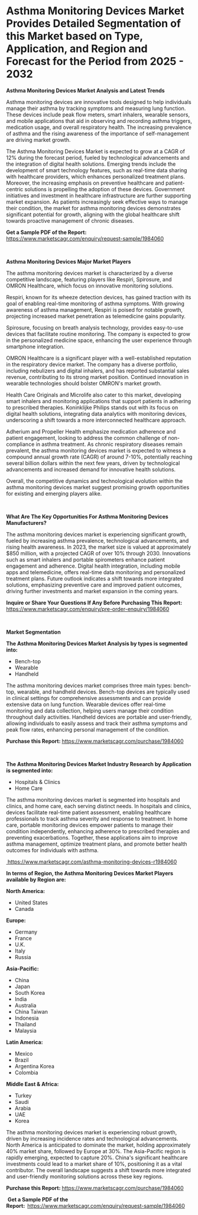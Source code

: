 <p><h1>Asthma Monitoring Devices Market Provides Detailed Segmentation of this Market based on Type, Application, and Region and Forecast for the Period from 2025 - 2032</h1></p><p><strong>Asthma Monitoring Devices Market Analysis and Latest Trends</strong></p>
<p><p>Asthma monitoring devices are innovative tools designed to help individuals manage their asthma by tracking symptoms and measuring lung function. These devices include peak flow meters, smart inhalers, wearable sensors, and mobile applications that aid in observing and recording asthma triggers, medication usage, and overall respiratory health. The increasing prevalence of asthma and the rising awareness of the importance of self-management are driving market growth.</p><p>The Asthma Monitoring Devices Market is expected to grow at a CAGR of 12% during the forecast period, fueled by technological advancements and the integration of digital health solutions. Emerging trends include the development of smart technology features, such as real-time data sharing with healthcare providers, which enhances personalized treatment plans. Moreover, the increasing emphasis on preventive healthcare and patient-centric solutions is propelling the adoption of these devices. Government initiatives and investment in healthcare infrastructure are further supporting market expansion. As patients increasingly seek effective ways to manage their condition, the market for asthma monitoring devices demonstrates significant potential for growth, aligning with the global healthcare shift towards proactive management of chronic diseases.</p></p>
<p><strong>Get a Sample PDF of the Report:&nbsp;</strong> <a href="https://www.marketscagr.com/enquiry/request-sample/1984060?utm_campaign=2467&utm_medium=2&utm_source=Github&utm_content=ia&utm_term=13042025&utm_id=asthma-monitoring-devices">https://www.marketscagr.com/enquiry/request-sample/1984060</a></p>
<p>&nbsp;</p>
<p><strong>Asthma Monitoring Devices Major Market Players</strong></p>
<p><p>The asthma monitoring devices market is characterized by a diverse competitive landscape, featuring players like Respiri, Spirosure, and OMRON Healthcare, which focus on innovative monitoring solutions. </p><p>Respiri, known for its wheeze detection devices, has gained traction with its goal of enabling real-time monitoring of asthma symptoms. With growing awareness of asthma management, Respiri is poised for notable growth, projecting increased market penetration as telemedicine gains popularity.</p><p>Spirosure, focusing on breath analysis technology, provides easy-to-use devices that facilitate routine monitoring. The company is expected to grow in the personalized medicine space, enhancing the user experience through smartphone integration. </p><p>OMRON Healthcare is a significant player with a well-established reputation in the respiratory device market. The company has a diverse portfolio, including nebulizers and digital inhalers, and has reported substantial sales revenue, contributing to its strong market position. Continued innovation in wearable technologies should bolster OMRON's market growth.</p><p>Health Care Originals and Microlife also cater to this market, developing smart inhalers and monitoring applications that support patients in adhering to prescribed therapies. Koninklijke Philips stands out with its focus on digital health solutions, integrating data analytics with monitoring devices, underscoring a shift towards a more interconnected healthcare approach.</p><p>Adherium and Propeller Health emphasize medication adherence and patient engagement, looking to address the common challenge of non-compliance in asthma treatment. As chronic respiratory diseases remain prevalent, the asthma monitoring devices market is expected to witness a compound annual growth rate (CAGR) of around 7-10%, potentially reaching several billion dollars within the next few years, driven by technological advancements and increased demand for innovative health solutions. </p><p>Overall, the competitive dynamics and technological evolution within the asthma monitoring devices market suggest promising growth opportunities for existing and emerging players alike.</p></p>
<p>&nbsp;</p>
<p><strong>What Are The Key Opportunities For Asthma Monitoring Devices Manufacturers?</strong></p>
<p><p>The asthma monitoring devices market is experiencing significant growth, fueled by increasing asthma prevalence, technological advancements, and rising health awareness. In 2023, the market size is valued at approximately $850 million, with a projected CAGR of over 10% through 2030. Innovations such as smart inhalers and portable spirometers enhance patient engagement and adherence. Digital health integration, including mobile apps and telemedicine, offers real-time data monitoring and personalized treatment plans. Future outlook indicates a shift towards more integrated solutions, emphasizing preventive care and improved patient outcomes, driving further investments and market expansion in the coming years.</p></p>
<p><strong>Inquire or Share Your Questions If Any Before Purchasing This Report:</strong> <a href="https://www.marketscagr.com/enquiry/pre-order-enquiry/1984060?utm_campaign=2467&utm_medium=2&utm_source=Github&utm_content=ia&utm_term=13042025&utm_id=asthma-monitoring-devices">https://www.marketscagr.com/enquiry/pre-order-enquiry/1984060</a></p>
<p>&nbsp;</p>
<p><strong>Market Segmentation</strong></p>
<p><strong>The Asthma Monitoring Devices Market Analysis by types is segmented into:</strong></p>
<p><ul><li>Bench-top</li><li>Wearable</li><li>Handheld</li></ul></p>
<p><p>The asthma monitoring devices market comprises three main types: bench-top, wearable, and handheld devices. Bench-top devices are typically used in clinical settings for comprehensive assessments and can provide extensive data on lung function. Wearable devices offer real-time monitoring and data collection, helping users manage their condition throughout daily activities. Handheld devices are portable and user-friendly, allowing individuals to easily assess and track their asthma symptoms and peak flow rates, enhancing personal management of the condition.</p></p>
<p><strong>Purchase this Report:&nbsp;</strong><a href="https://www.marketscagr.com/purchase/1984060?utm_campaign=2467&utm_medium=2&utm_source=Github&utm_content=ia&utm_term=13042025&utm_id=asthma-monitoring-devices">https://www.marketscagr.com/purchase/1984060</a></p>
<p>&nbsp;</p>
<p><strong>The Asthma Monitoring Devices Market Industry Research by Application is segmented into:</strong></p>
<p><ul><li>Hospitals & Clinics</li><li>Home Care</li></ul></p>
<p><p>The asthma monitoring devices market is segmented into hospitals and clinics, and home care, each serving distinct needs. In hospitals and clinics, devices facilitate real-time patient assessment, enabling healthcare professionals to track asthma severity and response to treatment. In home care, portable monitoring devices empower patients to manage their condition independently, enhancing adherence to prescribed therapies and preventing exacerbations. Together, these applications aim to improve asthma management, optimize treatment plans, and promote better health outcomes for individuals with asthma.</p></p>
<p><a href="https://www.marketscagr.com/asthma-monitoring-devices-r1984060?utm_campaign=2467&utm_medium=2&utm_source=Github&utm_content=ia&utm_term=13042025&utm_id=asthma-monitoring-devices">&nbsp;https://www.marketscagr.com/asthma-monitoring-devices-r1984060</a></p>
<p><strong>In terms of Region, the Asthma Monitoring Devices Market Players available by Region are:</strong></p>
<p>
    <p> <strong> North America: </strong>
        <ul>
            <li>United States</li>
            <li>Canada</li>
        </ul>
        </p> 
    <p> <strong> Europe: </strong>
        <ul>
            <li>Germany</li>
            <li>France</li>
            <li>U.K.</li>
            <li>Italy</li>
            <li>Russia</li>
        </ul>
        </p> 
    <p> <strong> Asia-Pacific: </strong>
        <ul>
            <li>China</li>
            <li>Japan</li>
            <li>South Korea</li>
            <li>India</li>
            <li>Australia</li>
            <li>China Taiwan</li>
            <li>Indonesia</li>
            <li>Thailand</li>
            <li>Malaysia</li>
        </ul>
        </p> 
    <p> <strong> Latin America: </strong>
        <ul>
            <li>Mexico</li>
            <li>Brazil</li>
            <li>Argentina Korea</li>
            <li>Colombia</li>
        </ul>
        </p> 
    <p> <strong> Middle East & Africa: </strong>
        <ul>
            <li>Turkey</li>
            <li>Saudi</li>
            <li>Arabia</li>
            <li>UAE</li>
            <li>Korea</li>
        </ul>
    </p>
    </p>
<p><p>The asthma monitoring devices market is experiencing robust growth, driven by increasing incidence rates and technological advancements. North America is anticipated to dominate the market, holding approximately 40% market share, followed by Europe at 30%. The Asia-Pacific region is rapidly emerging, expected to capture 20%. China's significant healthcare investments could lead to a market share of 10%, positioning it as a vital contributor. The overall landscape suggests a shift towards more integrated and user-friendly monitoring solutions across these key regions.</p></p>
<p><strong>Purchase this Report: </strong><a href="https://www.marketscagr.com/purchase/1984060?utm_campaign=2467&utm_medium=2&utm_source=Github&utm_content=ia&utm_term=13042025&utm_id=asthma-monitoring-devices">https://www.marketscagr.com/purchase/1984060</a></p>
<p>&nbsp;<strong>Get a Sample PDF of the Report:&nbsp;&nbsp;</strong><a href="https://www.marketscagr.com/enquiry/request-sample/1984060?utm_campaign=2467&utm_medium=2&utm_source=Github&utm_content=ia&utm_term=13042025&utm_id=asthma-monitoring-devices">https://www.marketscagr.com/enquiry/request-sample/1984060</a></p>
<p><strong></strong></p>
<p><p></p><p></p><p></p></p>